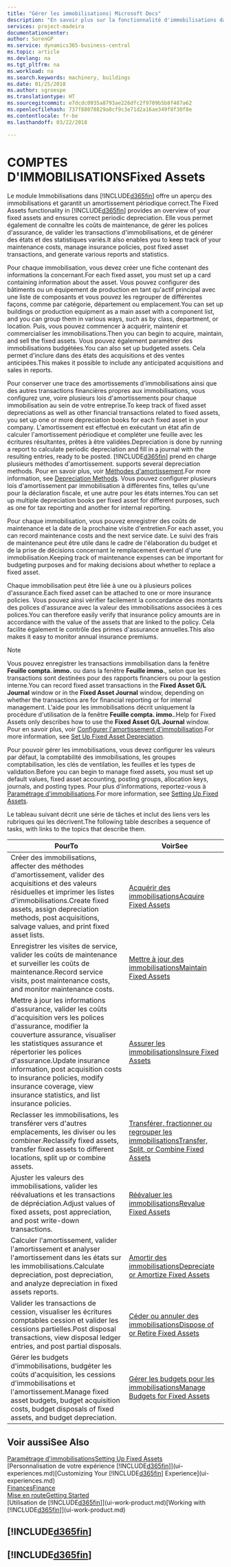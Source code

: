 ```yaml
---
title: "Gérer les immobilisations| Microsoft Docs"
description: "En savoir plus sur la fonctionnalité d'immobilisations dans Financials et affichez un aperçu de l'utilisation des immobilisations."
services: project-madeira
documentationcenter: 
author: SorenGP
ms.service: dynamics365-business-central
ms.topic: article
ms.devlang: na
ms.tgt_pltfrm: na
ms.workload: na
ms.search.keywords: machinery, buildings
ms.date: 01/25/2018
ms.author: sgroespe
ms.translationtype: HT
ms.sourcegitcommit: e7dcdc0935a8793ae226dfc2f9709b5b8f487a62
ms.openlocfilehash: 737f88078829a8cf9c3e71d2a16ae349f8f30f8e
ms.contentlocale: fr-be
ms.lasthandoff: 03/22/2018

---
```

# <a name="fixed-assets"></a><span data-ttu-id="2d33d-103">COMPTES D'IMMOBILISATIONS</span><span class="sxs-lookup"><span data-stu-id="2d33d-103">Fixed Assets</span></span>
<span data-ttu-id="2d33d-104">Le module Immobilisations dans [!INCLUDE[d365fin](includes/d365fin_md.md)] offre un aperçu des immobilisations et garantit un amortissement périodique correct.</span><span class="sxs-lookup"><span data-stu-id="2d33d-104">The Fixed Assets functionality in [!INCLUDE[d365fin](includes/d365fin_md.md)] provides an overview of your fixed assets and ensures correct periodic depreciation.</span></span> <span data-ttu-id="2d33d-105">Elle vous permet également de connaître les coûts de maintenance, de gérer les polices d'assurance, de valider les transactions d'immobilisations, et de générer des états et des statistiques variés.</span><span class="sxs-lookup"><span data-stu-id="2d33d-105">It also enables you to keep track of your maintenance costs, manage insurance policies, post fixed asset transactions, and generate various reports and statistics.</span></span>

<span data-ttu-id="2d33d-106">Pour chaque immobilisation, vous devez créer une fiche contenant des informations la concernant.</span><span class="sxs-lookup"><span data-stu-id="2d33d-106">For each fixed asset, you must set up a card containing information about the asset.</span></span> <span data-ttu-id="2d33d-107">Vous pouvez configurer des bâtiments ou un équipement de production en tant qu'actif principal avec une liste de composants et vous pouvez les regrouper de différentes façons, comme par catégorie, département ou emplacement.</span><span class="sxs-lookup"><span data-stu-id="2d33d-107">You can set up buildings or production equipment as a main asset with a component list, and you can group them in various ways, such as by class, department, or location.</span></span> <span data-ttu-id="2d33d-108">Puis, vous pouvez commencer à acquérir, maintenir et commercialiser les immobilisations.</span><span class="sxs-lookup"><span data-stu-id="2d33d-108">Then you can begin to acquire, maintain, and sell the fixed assets.</span></span> <span data-ttu-id="2d33d-109">Vous pouvez également paramétrer des immobilisations budgétées.</span><span class="sxs-lookup"><span data-stu-id="2d33d-109">You can also set up budgeted assets.</span></span> <span data-ttu-id="2d33d-110">Cela permet d'inclure dans des états des acquisitions et des ventes anticipées.</span><span class="sxs-lookup"><span data-stu-id="2d33d-110">This makes it possible to include any anticipated acquisitions and sales in reports.</span></span>

<span data-ttu-id="2d33d-111">Pour conserver une trace des amortissements d'immobilisations ainsi que des autres transactions financières propres aux immobilisations, vous configurez une, voire plusieurs lois d'amortissements pour chaque immobilisation au sein de votre entreprise.</span><span class="sxs-lookup"><span data-stu-id="2d33d-111">To keep track of fixed asset depreciations as well as other financial transactions related to fixed assets, you set up one or more depreciation books for each fixed asset in your company.</span></span> <span data-ttu-id="2d33d-112">L'amortissement est effectué en exécutant un état afin de calculer l'amortissement périodique et compléter une feuille avec les écritures résultantes, prêtes à être validées.</span><span class="sxs-lookup"><span data-stu-id="2d33d-112">Depreciation is done by running a report to calculate periodic depreciation and fill in a journal with the resulting entries, ready to be posted.</span></span> [!INCLUDE[d365fin](includes/d365fin_md.md)]<span data-ttu-id="2d33d-113"> prend en charge plusieurs méthodes d'amortissement.</span><span class="sxs-lookup"><span data-stu-id="2d33d-113"> supports several depreciation methods.</span></span> <span data-ttu-id="2d33d-114">Pour en savoir plus, voir [Méthodes d'amortissement](fa-depreciation-methods.md).</span><span class="sxs-lookup"><span data-stu-id="2d33d-114">For more information, see [Depreciation Methods](fa-depreciation-methods.md).</span></span> <span data-ttu-id="2d33d-115">Vous pouvez configurer plusieurs lois d'amortissement par immobilisation à différentes fins, telles qu'une pour la déclaration fiscale, et une autre pour les états internes.</span><span class="sxs-lookup"><span data-stu-id="2d33d-115">You can set up multiple depreciation books per fixed asset for different purposes, such as one for tax reporting and another for internal reporting.</span></span>

<span data-ttu-id="2d33d-116">Pour chaque immobilisation, vous pouvez enregistrer des coûts de maintenance et la date de la prochaine visite d'entretien.</span><span class="sxs-lookup"><span data-stu-id="2d33d-116">For each asset, you can record maintenance costs and the next service date.</span></span> <span data-ttu-id="2d33d-117">Le suivi des frais de maintenance peut être utile dans le cadre de l'élaboration du budget et de la prise de décisions concernant le remplacement éventuel d'une immobilisation.</span><span class="sxs-lookup"><span data-stu-id="2d33d-117">Keeping track of maintenance expenses can be important for budgeting purposes and for making decisions about whether to replace a fixed asset.</span></span>

<span data-ttu-id="2d33d-118">Chaque immobilisation peut être liée à une ou à plusieurs polices d'assurance.</span><span class="sxs-lookup"><span data-stu-id="2d33d-118">Each fixed asset can be attached to one or more insurance policies.</span></span> <span data-ttu-id="2d33d-119">Vous pouvez ainsi vérifier facilement la concordance des montants des polices d'assurance avec la valeur des immobilisations associées à ces polices.</span><span class="sxs-lookup"><span data-stu-id="2d33d-119">You can therefore easily verify that insurance policy amounts are in accordance with the value of the assets that are linked to the policy.</span></span> <span data-ttu-id="2d33d-120">Cela facilite également le contrôle des primes d'assurance annuelles.</span><span class="sxs-lookup"><span data-stu-id="2d33d-120">This also makes it easy to monitor annual insurance premiums.</span></span>

> [!NOTE]  
>   <span data-ttu-id="2d33d-121">Vous pouvez enregistrer les transactions immobilisation dans la fenêtre **Feuille compta. immo.** ou dans la fenêtre **Feuille immo.**, selon que les transactions sont destinées pour des rapports financiers ou pour la gestion interne.</span><span class="sxs-lookup"><span data-stu-id="2d33d-121">You can record fixed asset transactions in the **Fixed Asset G/L Journal** window or in the **Fixed Asset Journal** window, depending on whether the transactions are for financial reporting or for internal management.</span></span> <span data-ttu-id="2d33d-122">L'aide pour les immobilisations décrit uniquement la procédure d'utilisation de la fenêtre **Feuille compta. immo.**.</span><span class="sxs-lookup"><span data-stu-id="2d33d-122">Help for Fixed Assets only describes how to use the **Fixed Asset G/L Journal** window.</span></span> <span data-ttu-id="2d33d-123">Pour en savoir plus, voir [Configurer l'amortissement d'immobilisation](fa-how-setup-depreciation.md).</span><span class="sxs-lookup"><span data-stu-id="2d33d-123">For more information, see [Set Up Fixed Asset Depreciation](fa-how-setup-depreciation.md).</span></span>

<span data-ttu-id="2d33d-124">Pour pouvoir gérer les immobilisations, vous devez configurer les valeurs par défaut, la comptabilité des immobilisations, les groupes comptabilisation, les clés de ventilation, les feuilles et les types de validation.</span><span class="sxs-lookup"><span data-stu-id="2d33d-124">Before you can begin to manage fixed assets, you must set up default values, fixed asset accounting, posting groups, allocation keys, journals, and posting types.</span></span> <span data-ttu-id="2d33d-125">Pour plus d'informations, reportez-vous à [Paramétrage d'immobilisations](fa-setup.md).</span><span class="sxs-lookup"><span data-stu-id="2d33d-125">For more information, see [Setting Up Fixed Assets](fa-setup.md).</span></span>

<span data-ttu-id="2d33d-126">Le tableau suivant décrit une série de tâches et inclut des liens vers les rubriques qui les décrivent.</span><span class="sxs-lookup"><span data-stu-id="2d33d-126">The following table describes a sequence of tasks, with links to the topics that describe them.</span></span>

| <span data-ttu-id="2d33d-127">Pour</span><span class="sxs-lookup"><span data-stu-id="2d33d-127">To</span></span> | <span data-ttu-id="2d33d-128">Voir</span><span class="sxs-lookup"><span data-stu-id="2d33d-128">See</span></span> |
| --- | --- |
| <span data-ttu-id="2d33d-129">Créer des immobilisations, affecter des méthodes d'amortissement, valider des acquisitions et des valeurs résiduelles et imprimer les listes d'immobilisations.</span><span class="sxs-lookup"><span data-stu-id="2d33d-129">Create fixed assets, assign depreciation methods, post acquisitions, salvage values, and print fixed asset lists.</span></span> |[<span data-ttu-id="2d33d-130">Acquérir des immobilisations</span><span class="sxs-lookup"><span data-stu-id="2d33d-130">Acquire Fixed Assets</span></span>](fa-how-acquire.md) |
| <span data-ttu-id="2d33d-131">Enregistrer les visites de service, valider les coûts de maintenance et surveiller les coûts de maintenance.</span><span class="sxs-lookup"><span data-stu-id="2d33d-131">Record service visits, post maintenance costs, and monitor maintenance costs.</span></span> |[<span data-ttu-id="2d33d-132">Mettre à jour des immobilisations</span><span class="sxs-lookup"><span data-stu-id="2d33d-132">Maintain Fixed Assets</span></span>](fa-how-maintain.md) |
| <span data-ttu-id="2d33d-133">Mettre à jour les informations d'assurance, valider les coûts d'acquisition vers les polices d'assurance, modifier la couverture assurance, visualiser les statistiques assurance et répertorier les polices d'assurance.</span><span class="sxs-lookup"><span data-stu-id="2d33d-133">Update insurance information, post acquisition costs to insurance policies, modify insurance coverage, view insurance statistics, and list insurance policies.</span></span> |[<span data-ttu-id="2d33d-134">Assurer les immobilisations</span><span class="sxs-lookup"><span data-stu-id="2d33d-134">Insure Fixed Assets</span></span>](fa-how-insure.md) |
| <span data-ttu-id="2d33d-135">Reclasser les immobilisations, les transférer vers d'autres emplacements, les diviser ou les combiner.</span><span class="sxs-lookup"><span data-stu-id="2d33d-135">Reclassify fixed assets, transfer fixed assets to different locations, split up or combine assets.</span></span> |[<span data-ttu-id="2d33d-136">Transférer, fractionner ou regrouper les immobilisations</span><span class="sxs-lookup"><span data-stu-id="2d33d-136">Transfer, Split, or Combine Fixed Assets</span></span>](fa-how-trans-split-combine.md) |
| <span data-ttu-id="2d33d-137">Ajuster les valeurs des immobilisations, valider les réévaluations et les transactions de dépréciation.</span><span class="sxs-lookup"><span data-stu-id="2d33d-137">Adjust values of fixed assets, post appreciation, and post write-down transactions.</span></span> |[<span data-ttu-id="2d33d-138">Réévaluer les immobilisations</span><span class="sxs-lookup"><span data-stu-id="2d33d-138">Revalue Fixed Assets</span></span>](fa-how-revalue.md) |
| <span data-ttu-id="2d33d-139">Calculer l'amortissement, valider l'amortissement et analyser l'amortissement dans les états sur les immobilisations.</span><span class="sxs-lookup"><span data-stu-id="2d33d-139">Calculate depreciation, post depreciation, and  analyze depreciation in fixed assets reports.</span></span> |[<span data-ttu-id="2d33d-140">Amortir des immobilisations</span><span class="sxs-lookup"><span data-stu-id="2d33d-140">Depreciate or Amortize Fixed Assets</span></span>](fa-how-depreciate-amortize.md) |
| <span data-ttu-id="2d33d-141">Valider les transactions de cession, visualiser les écritures comptables cession et valider les cessions partielles.</span><span class="sxs-lookup"><span data-stu-id="2d33d-141">Post disposal transactions, view disposal ledger entries, and post partial disposals.</span></span> |[<span data-ttu-id="2d33d-142">Céder ou annuler des immobilisations</span><span class="sxs-lookup"><span data-stu-id="2d33d-142">Dispose of or Retire Fixed Assets</span></span>](fa-how-dispose-retire.md) |
| <span data-ttu-id="2d33d-143">Gérer les budgets d'immobilisations, budgéter les coûts d'acquisition, les cessions d'immobilisations et l'amortissement.</span><span class="sxs-lookup"><span data-stu-id="2d33d-143">Manage fixed asset budgets, budget acquisition costs, budget disposals of fixed assets, and budget depreciation.</span></span> |[<span data-ttu-id="2d33d-144">Gérer les budgets pour les immobilisations</span><span class="sxs-lookup"><span data-stu-id="2d33d-144">Manage Budgets for Fixed Assets</span></span>](fa-how-manage-budgets.md) |

## <a name="see-also"></a><span data-ttu-id="2d33d-145">Voir aussi</span><span class="sxs-lookup"><span data-stu-id="2d33d-145">See Also</span></span>
[<span data-ttu-id="2d33d-146">Paramétrage d'immobilisations</span><span class="sxs-lookup"><span data-stu-id="2d33d-146">Setting Up Fixed Assets</span></span>](fa-setup.md)  
<span data-ttu-id="2d33d-147">[Personnalisation de votre expérience [!INCLUDE[d365fin](includes/d365fin_md.md)]](ui-experiences.md)</span><span class="sxs-lookup"><span data-stu-id="2d33d-147">[Customizing Your [!INCLUDE[d365fin](includes/d365fin_md.md)] Experience](ui-experiences.md)</span></span>  
[<span data-ttu-id="2d33d-148">Finances</span><span class="sxs-lookup"><span data-stu-id="2d33d-148">Finance</span></span>](finance.md)  
[<span data-ttu-id="2d33d-149">Mise en route</span><span class="sxs-lookup"><span data-stu-id="2d33d-149">Getting Started</span></span>](product-get-started.md)  
<span data-ttu-id="2d33d-150">[Utilisation de [!INCLUDE[d365fin](includes/d365fin_md.md)]](ui-work-product.md)</span><span class="sxs-lookup"><span data-stu-id="2d33d-150">[Working with [!INCLUDE[d365fin](includes/d365fin_md.md)]](ui-work-product.md)</span></span>

## [!INCLUDE[d365fin](includes/free_trial_md.md)]  
## [!INCLUDE[d365fin](includes/training_link_md.md)]

